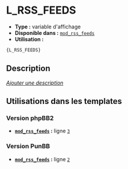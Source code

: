 # L_RSS_FEEDS
* __Type :__ variable d'affichage
* __Disponible dans :__ [`mod_rss_feeds`](../tpl/var/mod_rss_feeds.md#readme)
* __Utilisation :__

```html
{L_RSS_FEEDS}
```

## Description
[*Ajouter une description*](https://fa-tvars.appspot.com/var/L_RSS_FEEDS)

## Utilisations dans les templates

### Version phpBB2
* __[`mod_rss_feeds`](../tpl/var/mod_rss_feeds.md#readme) :__ ligne [`3`](../tpl/src/subsilver/mod_rss_feeds.tpl#L3)

### Version PunBB
* __[`mod_rss_feeds`](../tpl/var/mod_rss_feeds.md#readme) :__ ligne [`2`](../tpl/src/punbb/mod_rss_feeds.tpl#L2)